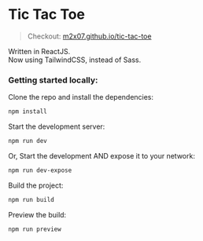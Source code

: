 # Tic Tac Toe
> Checkout: [m2x07.github.io/tic-tac-toe](https://m2x07.github.io/tic-tac-toe "Github Pages")

Written in ReactJS. \
Now using TailwindCSS, instead of Sass.

### Getting started locally:

Clone the repo and install the dependencies:
```bash
npm install
```
Start the development server:
```bash
npm run dev
```
Or, Start the development AND expose it to your network:
```bash
npm run dev-expose
```
Build the project:
```bash
npm run build
```
Preview the build:
```bash
npm run preview
```